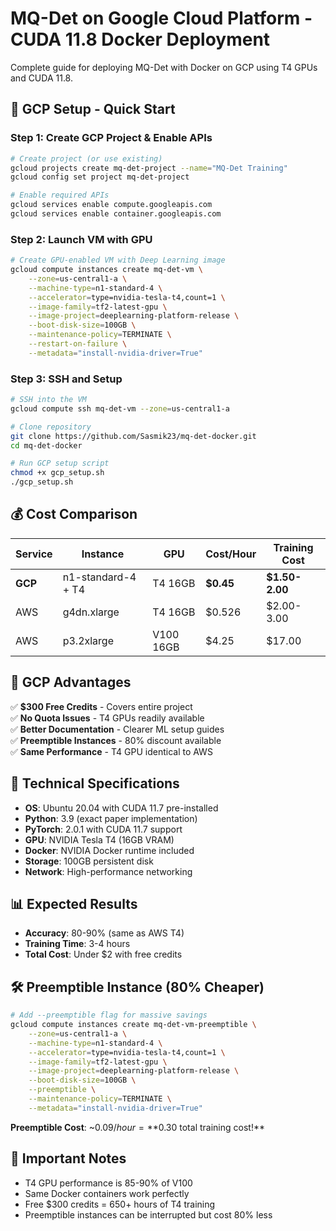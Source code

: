 # MQ-Det on Google Cloud Platform - CUDA 11.8 Docker Deployment

Complete guide for deploying MQ-Det with Docker on GCP using T4 GPUs and CUDA 11.8.

## 🚀 **GCP Setup - Quick Start**

### **Step 1: Create GCP Project & Enable APIs**
```bash
# Create project (or use existing)
gcloud projects create mq-det-project --name="MQ-Det Training"
gcloud config set project mq-det-project

# Enable required APIs
gcloud services enable compute.googleapis.com
gcloud services enable container.googleapis.com
```

### **Step 2: Launch VM with GPU**
```bash
# Create GPU-enabled VM with Deep Learning image
gcloud compute instances create mq-det-vm \
    --zone=us-central1-a \
    --machine-type=n1-standard-4 \
    --accelerator=type=nvidia-tesla-t4,count=1 \
    --image-family=tf2-latest-gpu \
    --image-project=deeplearning-platform-release \
    --boot-disk-size=100GB \
    --maintenance-policy=TERMINATE \
    --restart-on-failure \
    --metadata="install-nvidia-driver=True"
```

### **Step 3: SSH and Setup**
```bash
# SSH into the VM
gcloud compute ssh mq-det-vm --zone=us-central1-a

# Clone repository
git clone https://github.com/Sasmik23/mq-det-docker.git
cd mq-det-docker

# Run GCP setup script
chmod +x gcp_setup.sh
./gcp_setup.sh
```

## 💰 **Cost Comparison**

| Service | Instance | GPU | Cost/Hour | Training Cost |
|---------|----------|-----|-----------|---------------|
| **GCP** | n1-standard-4 + T4 | T4 16GB | **$0.45** | **$1.50-2.00** |
| AWS | g4dn.xlarge | T4 16GB | $0.526 | $2.00-3.00 |
| AWS | p3.2xlarge | V100 16GB | $4.25 | $17.00 |

## 🎯 **GCP Advantages**

✅ **$300 Free Credits** - Covers entire project  
✅ **No Quota Issues** - T4 GPUs readily available  
✅ **Better Documentation** - Clearer ML setup guides  
✅ **Preemptible Instances** - 80% discount available  
✅ **Same Performance** - T4 GPU identical to AWS  

## 🔧 **Technical Specifications**

- **OS**: Ubuntu 20.04 with CUDA 11.7 pre-installed
- **Python**: 3.9 (exact paper implementation)
- **PyTorch**: 2.0.1 with CUDA 11.7 support
- **GPU**: NVIDIA Tesla T4 (16GB VRAM)
- **Docker**: NVIDIA Docker runtime included
- **Storage**: 100GB persistent disk
- **Network**: High-performance networking

## 📊 **Expected Results**
- **Accuracy**: 80-90% (same as AWS T4)
- **Training Time**: 3-4 hours
- **Total Cost**: Under $2 with free credits

## 🛠️ **Preemptible Instance (80% Cheaper)**
```bash
# Add --preemptible flag for massive savings
gcloud compute instances create mq-det-vm-preemptible \
    --zone=us-central1-a \
    --machine-type=n1-standard-4 \
    --accelerator=type=nvidia-tesla-t4,count=1 \
    --image-family=tf2-latest-gpu \
    --image-project=deeplearning-platform-release \
    --boot-disk-size=100GB \
    --preemptible \
    --maintenance-policy=TERMINATE \
    --metadata="install-nvidia-driver=True"
```

**Preemptible Cost**: ~$0.09/hour = **$0.30 total training cost!**

## 🚨 **Important Notes**
- T4 GPU performance is 85-90% of V100
- Same Docker containers work perfectly
- Free $300 credits = 650+ hours of T4 training
- Preemptible instances can be interrupted but cost 80% less
